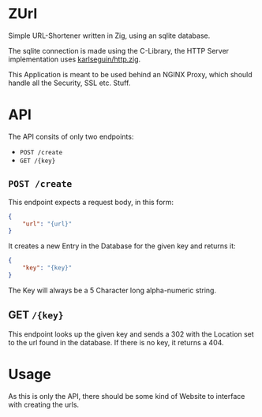# ZUrl

Simple URL-Shortener written in Zig, using an sqlite database.

The sqlite connection is made using the C-Library, the HTTP Server implementation uses [karlseguin/http.zig](https://github.com/karlseguin/http.zig).

This Application is meant to be used behind an NGINX Proxy, which should handle all the Security, SSL etc. Stuff.

# API

The API consits of only two endpoints:

- `POST /create`
- `GET /{key}`

## `POST /create`

This endpoint expects a request body, in this form:

```json
{
    "url": "{url}"
}
```

It creates a new Entry in the Database for the given key and returns it:
```json
{
    "key": "{key}"
}
```

The Key will always be a 5 Character long alpha-numeric string.

## GET `/{key}`

This endpoint looks up the given key and sends a 302 with the Location set to the url found in the database. If there is no key,
it returns a 404.

# Usage

As this is only the API, there should be some kind of Website to interface with creating the urls.

